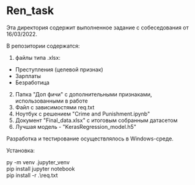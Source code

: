 # Ren_task

Эта директория содержит выполненное задание с собеседования от 16/03/2022.

В репозитории содержатся:
1. файлы типа .xlsx:
- Преступления (целевой признак)
- Зарплаты
- Безработица

2. Папка "Доп фичи" с дополнительными признаками, использованными в работе
3. Файл с зависимостями req.txt
4. Ноутбук с решением "Crime and Punishment.ipynb"
5. Документ "Final_data.xlsx" с итоговым собранным датасетом
6. Лучшая модель - "KerasRegression_model.h5"


Разработка и тестирование осуществлялось в Windows-среде. 

Установка:

py -m venv .jupyter_venv  
pip install jupyter notebook  
pip install -r .\req.txt

